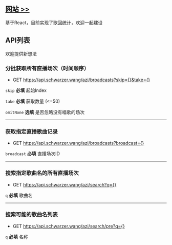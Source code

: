 ## [网站 >>](https://阿梓.我爱你)

基于React，目前实现了歌回统计，欢迎一起建设

## API列表
欢迎提供新想法

### 分批获取所有直播场次（时间顺序）
- GET https://api.schwarzer.wang/azi/broadcasts?skip={}&take={}

`skip` **必填** 起始Index

`take` **必填** 获取数量 (<=50)

`omitNone` **选填** 是否忽略没有唱歌的场次

--------
### 获取指定直播歌曲记录
- GET https://api.schwarzer.wang/azi/broadcasts?broadcast={}

`broadcast` **必填** 直播场次ID

--------
### 搜索指定歌曲名的所有直播场次
- GET https://api.schwarzer.wang/azi/search?q={} 

`q` **必填** 歌曲名

---

### 搜索可能的歌曲名列表

- GET https://api.schwarzer.wang/azi/search/pre?q={} 

`q` **必填** 名称
